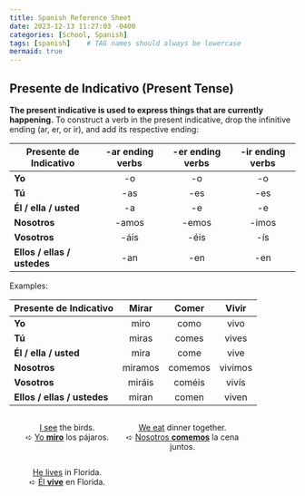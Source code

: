 ```yaml
---
title: Spanish Reference Sheet
date: 2023-12-13 11:27:03 -0400
categories: [School, Spanish]
tags: [spanish]    # TAG names should always be lowercase
mermaid: true
---
```

<style>
    table {
        width: 100%;
    }

    .column {
        float: left;
        width: 40.33%;
    }
    @media screen and (max-width: 600px) {
        .column {
        width: 100%;
        }
    }

    /* Clear floats after the columns */
    .row:after {
        content: "";
        display: table;
        clear: both;
    }


</style>

## Presente de Indicativo (Present Tense)
**The present indicative is used to express things that are currently happening.** To construct a verb in the present indicative, drop the infinitive ending (ar, er, or ir), and add its respective ending:

| **Presente de Indicativo** | **-ar ending verbs** | **-er ending verbs** | **-ir ending verbs** |
|----------------------------|:--------------------:|:--------------------:|:--------------------:|
| **Yo** | -o | -o | -o |
| **Tú** | -as | -es | -es |
| **Él / ella / usted** | -a | -e | -e |
| **Nosotros** | -amos | -emos | -imos |
| **Vosotros** | -áis | -éis | -ís |
| **Ellos / ellas / ustedes** | -an | -en | -en |

Examples:

| **Presente de Indicativo** | **Mirar** | **Comer** | **Vivir** |
|----------------------------|:---------:|:---------:|:---------:|
| **Yo** | miro | como | vivo |
| **Tú** | miras | comes | vives |
| **Él / ella / usted** | mira | come | vive |
| **Nosotros** | miramos | comemos | vivimos |
| **Vosotros** | miráis | coméis | vivís |
| **Ellos / ellas / ustedes** | miran | comen | viven |

<div class="row">
  <div class="column" align="center">
    <p> <u>I see</u> the birds.<br>
    ➪ <u>Yo <b>miro</b></u> los pájaros.
    </p>
  </div>
  <div class="column" align="center">
    <p> <u>We eat</u> dinner together.<br>
    ➪ <u>Nosotros <b>comemos</b></u> la cena juntos.
    </p>
  </div>
  <div class="column" align="center">
    <p><u>He lives</u> in Florida.<br>
    ➪ <u>Él <b>vive</b></u> en Florida.
    </p>
    <br>
  </div>
</div>


